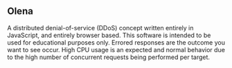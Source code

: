 ## Olena

A distributed denial-of-service (DDoS) concept written entirely in JavaScript, and entirely browser based. This software is intended to be used for educational purposes only. Errored responses are the outcome you want to see occur. High CPU usage is an expected and normal behavior due to the high number of concurrent requests being performed per target.

